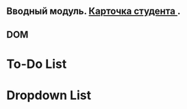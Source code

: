 
## Вводный модуль. [ Карточка студента ](https://daryasokolova04.github.io/student_card/). ##

## DOM ##
# To-Do List #
# Dropdown List #
